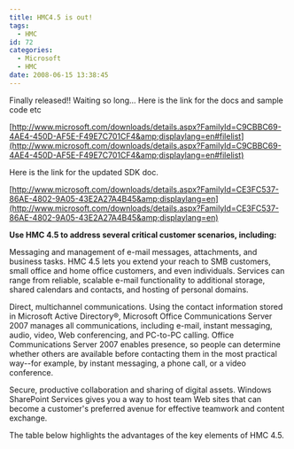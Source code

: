 ```yaml
---
title: HMC4.5 is out!
tags:
  - HMC
id: 72
categories:
  - Microsoft
  - HMC
date: 2008-06-15 13:38:45
---
```


Finally released!! Waiting so long...
Here is the link for the docs and sample code etc

[http://www.microsoft.com/downloads/details.aspx?FamilyId=C9CBBC69-4AE4-450D-AF5E-F49E7C701CF4&amp;displaylang=en#filelist](http://www.microsoft.com/downloads/details.aspx?FamilyId=C9CBBC69-4AE4-450D-AF5E-F49E7C701CF4&amp;displaylang=en#filelist)

Here is the link for the updated SDK doc.

[http://www.microsoft.com/downloads/details.aspx?FamilyId=CE3FC537-86AE-4802-9A05-43E2A27A4B45&amp;displaylang=en](http://www.microsoft.com/downloads/details.aspx?FamilyId=CE3FC537-86AE-4802-9A05-43E2A27A4B45&amp;displaylang=en)

<!--more-->
<div id="more">
<div>
<div>

**Use HMC 4.5 to address several critical customer scenarios, including:**

Messaging and management of e-mail messages, attachments, and business tasks. HMC 4.5 lets you extend your reach to SMB customers, small office and home office customers, and even individuals. Services can range from reliable, scalable e-mail functionality to additional storage, shared calendars and contacts, and hosting of personal domains.

Direct, multichannel communications. Using the contact information stored in Microsoft Active Directory®, Microsoft Office Communications Server 2007 manages all communications, including e-mail, instant messaging, audio, video, Web conferencing, and PC-to-PC calling. Office Communications Server 2007 enables presence, so people can determine whether others are available before contacting them in the most practical way--for example, by instant messaging, a phone call, or a video conference.

Secure, productive collaboration and sharing of digital assets. Windows SharePoint Services gives you a way to host team Web sites that can become a customer's preferred avenue for effective teamwork and content exchange.

The table below highlights the advantages of the key elements of HMC 4.5.

</div>
</div>
</div>
